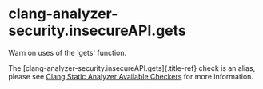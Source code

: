 # clang-analyzer-security.insecureAPI.gets

Warn on uses of the \'gets\' function.

The [clang-analyzer-security.insecureAPI.gets]{.title-ref} check is an
alias, please see [Clang Static Analyzer Available
Checkers](https://clang.llvm.org/docs/analyzer/checkers.html#security-insecureapi-gets)
for more information.
